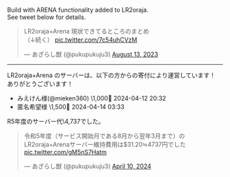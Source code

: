 Build with ARENA functionality added to LR2oraja.  
See tweet below for details.

<blockquote class="twitter-tweet"><p lang="ja" dir="ltr">LR2oraja+Arena 現状できてるところのまとめ<br>（↓続く） <a href="https://twitter.com/pukupukuju3/status/1690759696825950208">pic.twitter.com/7c54uhCVzM</a></p>&mdash; あざらし獣 (@pukupukuju3) <a href="https://twitter.com/pukupukuju3/status/1690759696825950208">August 13, 2023</a></blockquote>

---

LR2oraja+Arena のサーバーは、以下の方からの寄付により運営しています！  
ありがとうございます！

* みえけん様(@mieken360) \1,000🎊 2024-04-12 20:32
* 匿名希望様 \1,500🎉 2024-04-14 03:33

R5年度のサーバー代\4,737でした。  
<blockquote class="twitter-tweet"><p lang="ja" dir="ltr">令和5年度（サービス開始月である8月から翌年3月まで）のLR2oraja+Arenaサーバー維持費用は$31.20≒4737円でした <a href="https://t.co/gM5nS7Hatm">pic.twitter.com/gM5nS7Hatm</a></p>&mdash; あざらし獣 (@pukupukuju3) <a href="https://twitter.com/pukupukuju3/status/1778031102273413224?ref_src=twsrc%5Etfw">April 10, 2024</a></blockquote>
